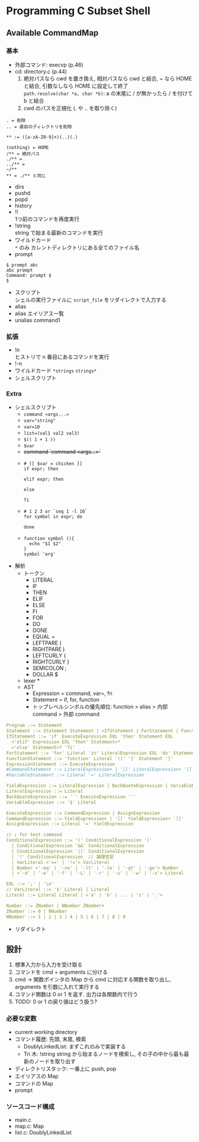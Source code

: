 # Programming C Subset Shell
## Available CommandMap
### 基本
* 外部コマンド: execvp (p.46)
* cd: directory.c (p.44)
  1. 絶対パスなら cwd を置き換え, 相対パスなら cwd と結合, ~ なら HOME と結合, 引数なしなら HOME に設定して終了  
    `path.resolve(char *a, char *b)`: a の末尾に / が無かったら / を付けて b と結合
  2. cwd のパスを正規化 (. や .. を取り除く)
```
. = 削除
.. = 直前のディレクトリを削除
```
```
** := ([a-zA-Z0-9]+)(..)(.)

(nothing) = HOME  
/** = 絶対パス  
./** = 
../** =   
~/**
** = ./** と同じ
```
* dirs  
* pushd   
* popd  
* history
* !!  
  1つ前のコマンドを再度実行
* !string  
  string で始まる最新のコマンドを実行
* ワイルドカード  
  `*` のみ カレントディレクトリにある全てのファイル名
* prompt  
```shell
$ prompt abc
abc prompt
Command: prompt $
$ 
```
* スクリプト  
  シェルの実行ファイルに `script_file` をリダイレクトで入力する
* alias <command1 command2>
* alias
  エイリアス一覧
* unalias command1

### 拡張
* !n  
  ヒストリで n 番目にあるコマンドを実行
* !-n
* ワイルドカード `*strings` `strings*`
* シェルスクリプト

### Extra
* シェルスクリプト
  * `command <args...>`
  * `var="string"`
  * `var=10`
  * `list=(val1 val2 val3)`
  * `$(( 1 + 1 ))`
  * `$var`
  * ~~command \`command <args...>\`~~
  * ```shell
    # [[ $var = chicken ]]
    if expr; then
    
    elif expr; then
    
    else
    
    fi
    ```
  * ```shell
    # 1 2 3 or `seq 1 -l 10`
    for symbol in expr; do
    
    done
    ```
  * ```shell
    function symbol (){
      echo "$1 $2"
    }
    symbol 'arg'
    ```
* 解析
  * トークン
    * LITERAL
    * IF
    * THEN
    * ELIF
    * ELSE
    * FI
    * FOR
    * DO
    * DONE
    * EQUAL =
    * LEFTPARE (
    * RIGHTPARE )
    * LEFTCURLY {
    * RIGHTCURLY }
    * SEMICOLON ;
    * DOLLAR $
  * lexer
    * 
  * AST
    * Expression = command, var=, fn 
    * Statement = if, for, function
    * トップレベルシンボルの優先順位: function > alias > 内部 command > 外部 command
```yaml
Program ::= Statement
Statement ::= Statement Statement | <IfStatement | ForStatement | FunctionStatement | ExpressionStatement> EOL
IfStatement ::= 'if' ExecuteExpression EOL 'then' Statement EOL
  <'elif' Expression EOL 'then' Statement>*
  <'else' Statement>? 'fi'
ForStatement ::= 'for' Literal 'in' LiteralExpression EOL 'do' Statement 'done'
FunctionStatement ::= 'function' Literal '()' '{' Statement '}'
ExpressionStatement ::= ExecuteExpression
#CommandStatement ::= LiteralExpression+ | '[[' LiteralExpression+ ']]'
#VariableStatement ::= Literal '=' LiteralExpression

YieldExpression ::= LiteralExpression | BackQuoteExpression | VariableExpression
LiteralExpression ::= Literal
BackQuoteExpression ::= '`' ExecuteExpression '`'
VariableExpression ::= '$' Literal

ExecuteExpression ::= CommandExpression | AssignExpression
CommandExpression ::= YieldExpression+ | '[[' YieldExpression+ ']]'
AssignExpression ::= Literal '=' YieldExpression

// ↓ for test command
ConditionalExpression ::= '(' ConditionalExpression ')' 
  | ConditionalExpression '&&' ConditionalExpression
  | ConditionalExpression '||' ConditionalExpression
  | '!' ConditionalExpression  // 論理否定
  | VarLiteral <'==' | '!='> VarLiteral
  | Number <'-eq' | '-ne' | '-lt' | '-le' | '-gt' | '-ge'> Number
  | <'-d' | '-e' | '-f' | '-L' | '-r' | '-s' | '-w' | '-x'> Literal

EOL ::= ';' | '\n'
// VarLiteral ::= '$' Literal | Literal
Literal ::= Literal Literal | <'a' | 'b' | ... | 'z' | '_'>

Number ::= ZNumber | NNumber ZNumber+
ZNumber ::= 0 | NNumber
NNumber ::= 1 | 2 | 3 | 4 | 5 | 6 | 7 | 8 | 9
```
* リダイレクト

## 設計
1. 標準入力から入力を受け取る
2. コマンドを cmd + arguments に分ける
3. cmd -> 関数ポインタの Map から cmd に対応する関数を取り出し, arguments を引数に入れて実行する
4. コマンド関数は 0 or 1 を返す. 出力は各関数内で行う
5. TODO: 0 or 1 の戻り値はどう扱う?

### 必要な変数
* current working directory
* コマンド履歴: 先頭, 末尾, 検索
  * DoublyLinkedList: まずこれのみで実装する
  * Tri 木: !string string から始まるノードを検索し, その子の中から最も最新のノードを取り出す
* ディレクトリスタック: 一番上に push, pop
* エイリアスの Map
* コマンドの Map
* prompt

### ソースコード構成
* main.c
* map.c: Map
* list.c: DoublyLinkedList